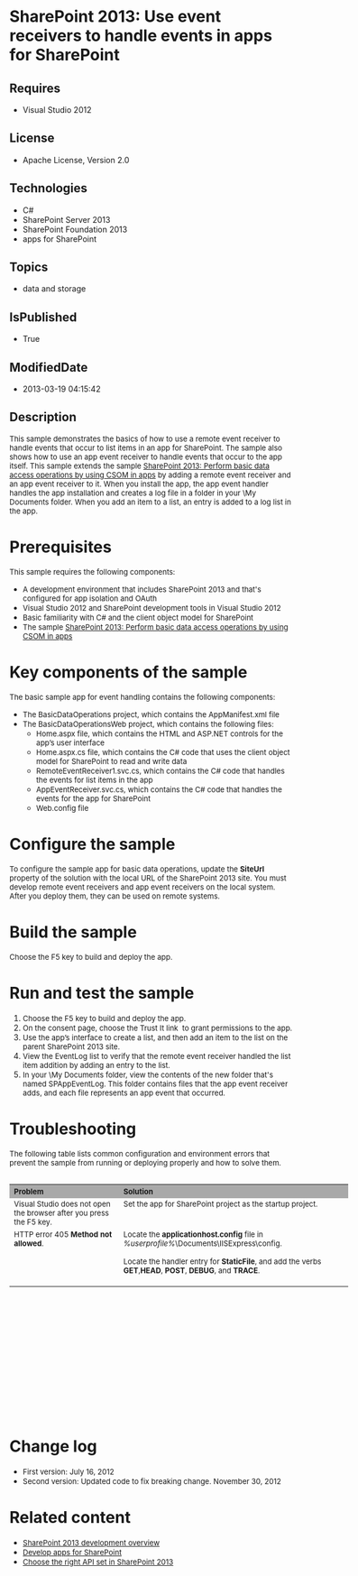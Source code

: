 # SharePoint 2013: Use event receivers to handle events in apps for SharePoint
## Requires
* Visual Studio 2012
## License
* Apache License, Version 2.0
## Technologies
* C#
* SharePoint Server 2013
* SharePoint Foundation 2013
* apps for SharePoint
## Topics
* data and storage
## IsPublished
* True
## ModifiedDate
* 2013-03-19 04:15:42
## Description

<p><span style="font-size:small">This sample demonstrates the basics of how to use a remote event receiver to handle events that occur to list items in an app for SharePoint. The sample also shows how to use an app event receiver to handle events that occur
 to the app itself. This sample extends the sample <a href="http://code.msdn.microsoft.com/SharePoint-2013-Perform-eba8df54">
SharePoint 2013: Perform basic data access operations by using CSOM in apps</a> by adding a remote event receiver and an app event receiver to it. When you install the app, the app event handler handles the app installation and creates a log file in a folder
 in your \My Documents folder. When you add an item to a list, an entry is added to a log list in the app.</span></p>
<h1>Prerequisites</h1>
<p><span style="font-size:small">This sample requires the following components:</span></p>
<ul>
<li><span style="font-size:small">A development environment that includes SharePoint 2013 and that's configured for app isolation and OAuth</span>
</li><li><span style="font-size:small">Visual Studio 2012 and SharePoint development tools in Visual Studio 2012</span>
</li><li><span style="font-size:small">Basic familiarity with C# and the client object model for SharePoint</span>
</li><li><span style="font-size:small">The sample <a href="http://code.msdn.microsoft.com/SharePoint-2013-Perform-eba8df54">
SharePoint 2013: Perform basic data access operations by using CSOM in apps</a></span>
</li></ul>
<h1>Key components of the sample</h1>
<p><span style="font-size:small">The basic sample app for event handling contains the following components:</span></p>
<ul>
<li><span style="font-size:small">The BasicDataOperations project, which contains the AppManifest.xml file</span>
</li><li><span style="font-size:small">The BasicDataOperationsWeb project, which contains the following files:</span>
<ul>
<li><span style="font-size:small">Home.aspx file, which contains the HTML and ASP.NET controls for the app&rsquo;s user interface</span>
</li><li><span style="font-size:small">Home.aspx.cs file, which contains the C# code that uses the client object model for SharePoint to read and write data</span>
</li><li><span style="font-size:small">RemoteEventReceiver1.svc.cs, which contains the C# code that handles the events for list items in the app</span>
</li><li><span style="font-size:small">AppEventReceiver.svc.cs, which contains the C# code that handles the events for the app for SharePoint</span>
</li><li><span style="font-size:small">Web.config file</span> </li></ul>
</li></ul>
<h1>Configure the sample</h1>
<p><span style="font-size:small">To configure the sample app for basic data operations, update the
<strong>SiteUrl</strong> property of the solution with the local URL of the SharePoint 2013 site. You must develop remote event receivers and app event receivers on the local system. After you deploy them, they can be used on remote systems.</span></p>
<h1>Build the sample</h1>
<p><span style="font-size:small">Choose the F5 key to build and deploy the app.</span></p>
<h1>Run and test the sample</h1>
<ol>
<li><span style="font-size:small">Choose the F5 key to build and deploy the app.</span>
</li><li><span style="font-size:small">On the consent page, choose the Trust It link&nbsp; to grant permissions to the app.</span>
</li><li><span style="font-size:small">Use the app&rsquo;s interface to create a list, and then add an item to the list on the parent SharePoint 2013 site.</span>
</li><li><span style="font-size:small">View the EventLog list to verify that the remote event receiver handled the list item addition by adding an entry to the list.</span>
</li><li><span style="font-size:small">In your \My Documents folder, view the contents of the new folder that's named SPAppEventLog. This folder contains files that the app event receiver adds, and each file represents an app event that occurred.</span>
</li></ol>
<h1>Troubleshooting</h1>
<p><span style="font-size:small">The following table lists common configuration and environment errors that prevent the sample from running or deploying properly and how to solve them.</span></p>
<table border="0" cellspacing="5" cellpadding="5" frame="void" align="left" style="width:601px; height:212px">
<tbody>
<tr style="background-color:#a9a9a9">
<th align="left" scope="col"><strong><span style="font-size:small">Problem </span>
</strong></th>
<th align="left" scope="col"><strong><span style="font-size:small">Solution</span></strong></th>
</tr>
<tr valign="top">
<td><span style="font-size:small">Visual Studio does not open the browser after you press the F5 key.</span></td>
<td><span style="font-size:small">Set the app for SharePoint project as the startup project.</span></td>
</tr>
<tr valign="top">
<td><span style="font-size:small">HTTP error 405 <strong>Method not allowed</strong>.</span></td>
<td><span style="font-size:small">Locate the <strong>applicationhost.config </strong>
file in <em>%userprofile%</em>\Documents\IISExpress\config.</span>
<p><span style="font-size:small">Locate the handler entry for <strong>StaticFile</strong>, and add the verbs
<strong>GET</strong>,<strong>HEAD</strong>, <strong>POST</strong>, <strong>DEBUG</strong>, and
<strong>TRACE</strong>.</span></p>
</td>
</tr>
</tbody>
</table>
<h1><br>
<br>
<span style="font-size:small">&nbsp;</span><br>
<br>
<br>
</h1>
<p>&nbsp;</p>
<p>&nbsp;</p>
<p>&nbsp;</p>
<h1>Change log</h1>
<ul>
<li><span style="font-size:small">First version: July 16, 2012</span> </li><li><span style="font-size:small">Second version: Updated code to fix breaking change.&nbsp;November 30, 2012&nbsp;</span>
</li></ul>
<h1>Related content</h1>
<ul>
<li><span style="font-size:small"><a title="http://msdn.microsoft.com/en-us/library/f86e2695-4d7a-4fc5-bc23-689de96c4b06.aspx" href="http://msdn.microsoft.com/en-us/library/f86e2695-4d7a-4fc5-bc23-689de96c4b06.aspx">SharePoint 2013 development overview</a></span>
</li><li><span style="font-size:small"><a title="http://msdn.microsoft.com/library/71ddde4b-fac4-4d8c-aa2e-524f9c2c4c99" href="http://msdn.microsoft.com/library/71ddde4b-fac4-4d8c-aa2e-524f9c2c4c99">Develop apps for SharePoint</a></span>
</li><li><span style="font-size:small"><a title="http://msdn.microsoft.com/library/f36645da-77c5-47f1-a2ca-13d4b62b320d.aspx" href="http://msdn.microsoft.com/library/f36645da-77c5-47f1-a2ca-13d4b62b320d.aspx">Choose the right API set in SharePoint 2013</a></span>
</li></ul>
